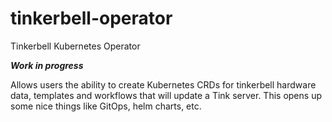 # tinkerbell-operator
Tinkerbell Kubernetes Operator

_**Work in progress**_

Allows users the ability to create Kubernetes CRDs for tinkerbell hardware data, templates and workflows that will update a Tink server.
This opens up some nice things like GitOps, helm charts, etc.
